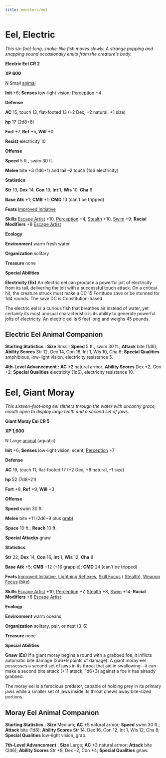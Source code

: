 ```yaml
---
title: monsters/eel
---
```

# Eel, Electric

_This six-foot-long, snake-like fish moves slowly. A strange popping and snapping sound occasionally emits from the creature's body._

**Electric Eel CR 2**

**XP 600**

N Small [animal](creatureTypes#_animal)

**Init** +6; **Senses** low-light vision; [Perception](../skills/perception#_perception) +4

**Defense**

**AC** 15, touch 13, flat-footed 13 (+2 Dex, +2 natural, +1 size)

**hp** 17 (2d8+8)

**Fort** +7, **Ref** +5, **Will** +0

**Resist** electricity 10

**Offense**

**Speed** 5 ft., swim 30 ft.

**Melee** bite +3 (1d6+1) and tail –2 touch (1d6 electricity)

**Statistics**

**Str** 13, **Dex** 14, **Con** 19, **Int** 1, **Wis** 10, **Cha** 6

**Base Atk** +1; **CMB** +1; **CMD** 13 (can't be tripped)

**Feats** [Improved Initiative](../feats#_improved-initiative)

**Skills** [Escape Artist](../skills/escapeArtist#_escape-artist) +10, [Perception](../skills/perception#_perception) +4, [Stealth](../skills/stealth#_stealth) +10, [Swim](../skills/swim#_swim) +9; **Racial Modifiers** +8 [Escape Artist](../skills/escapeArtist#_escape-artist)

**Ecology**

**Environment** warm fresh water

**Organization** solitary

**Treasure** none

**Special Abilities**

**Electricity (Ex)** An electric eel can produce a powerful jolt of electricity from its tail, delivering the jolt with a successful touch attack. On a critical hit, the creature struck must make a DC 15 Fortitude save or be stunned for 1d4 rounds. The save DC is Constitution-based.

The electric eel is a curious fish that breathes air instead of water, yet certainly its most unusual characteristic is its ability to generate powerful jolts of electricity. An electric eel is 6 feet long and weighs 45 pounds.

## Electric Eel Animal Companion

**Starting Statistics** : **Size** Small; **Speed** 5 ft., swim 30 ft.; **Attack** bite (1d6); **Ability Scores** Str 12, Dex 14, Con 18, Int 1, Wis 10, Cha 6; **Special Qualities** amphibious, low-light vision, electricity resistance 5.

**4th-Level Advancement** : **AC** +2 natural armor; **Ability Scores** Dex +2, Con +2; **Special Qualities** electricity (1d6), electricity resistance 10.

# Eel, Giant Moray

_This sixteen-foot-long eel slithers through the water with uncanny grace, mouth open to display large teeth and a second set of jaws._

**Giant Moray Eel CR 5**

**XP 1,600**

N Large [animal](creatureTypes#_animal) (aquatic)

**Init** +6; **Senses** low-light vision, scent; [Perception](../skills/perception#_perception) +7

**Defense**

**AC** 19, touch 11, flat-footed 17 (+2 Dex, +8 natural, –1 size)

**hp** 52 (7d8+21)

**Fort** +8, **Ref** +9, **Will** +3

**Offense**

**Speed** swim 30 ft.

**Melee** bite +11 (2d6+9 plus [grab](universalMonsterRules#_grab))

**Space** 10 ft.; **Reach** 10 ft.

**Special Attacks** gnaw

**Statistics**

**Str** 22, **Dex** 14, **Con** 16, **Int** 1, **Wis** 12, **Cha** 8

**Base Atk** +5; **CMB** +12 (+16 grapple); **CMD** 24 (can't be tripped)

**Feats** [Improved Initiative](../feats#_improved-initiative), [Lightning Reflexes](../feats#_lightning-reflexes), [Skill Focus](../feats#_skill-focus) ( [Stealth](../skills/stealth#_stealth)), [Weapon Focus](../feats#_weapon-focus) (bite)

**Skills** [Escape Artist](../skills/escapeArtist#_escape-artist) +10, [Perception](../skills/perception#_perception) +7, [Stealth](../skills/stealth#_stealth) +8, [Swim](../skills/swim#_swim) +14; **Racial Modifiers** +8 [Escape Artist](../skills/escapeArtist#_escape-artist)

**Ecology**

**Environment** warm oceans

**Organization** solitary, pair, or nest (3–6)

**Treasure** none

**Special Abilities**

**Gnaw (Ex)** If a giant moray begins a round with a grabbed foe, it inflicts automatic bite damage (2d6+9 points of damage). A giant moray eel possesses a second set of jaws in its throat that aid in swallowing—it can make a second bite attack (+11 attack, 1d6+3) against a foe it has already grabbed.

The moray eel is a ferocious predator, capable of holding prey in its primary jaws while a smaller set of jaws inside its throat chews away bite-sized portions.

## Moray Eel Animal Companion

**Starting Statistics** : **Size** Medium; **AC** +5 natural armor; **Speed** swim 30 ft.; **Attack** bite (1d8); **Ability Scores** Str 14, Dex 16, Con 12, Int 1, Wis 12, Cha 8; **Special Qualities** low-light vision, grab.

**7th-Level Advancement** : **Size** Large; **AC** +3 natural armor; **Attack** bite (2d6); **Ability Scores** Str +8, Dex –2, Con +4; **Special Qualities** gnaw.

